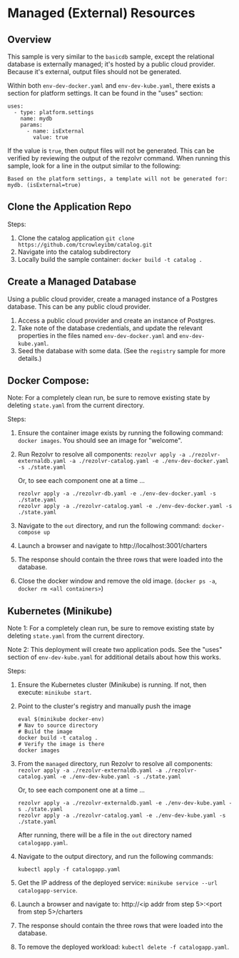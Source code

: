# Managed (External) Resources

## Overview
This sample is very similar to the `basicdb` sample, except the relational database is externally managed;
it's hosted by a public cloud provider. Because it's external, output files
should not be generated.

Within both `env-dev-docker.yaml` and `env-dev-kube.yaml`, there exists a section for platform settings.
It can be found in the "uses" section:

```
uses:
  - type: platform.settings
    name: mydb
    params:
      - name: isExternal
        value: true
```

If the value is `true`, then output files will not be generated. This can be verified by reviewing the output
of the rezolvr command. When running this sample, look for a line in the output similar to the following:

`Based on the platform settings, a template will not be generated for: mydb. (isExternal=true)`


## Clone the Application Repo

Steps:
1. Clone the catalog application `git clone https://github.com/tcrowleyibm/catalog.git`
2. Navigate into the catalog subdirectory
3. Locally build the sample container: `docker build -t catalog .`

## Create a Managed Database

Using a public cloud provider, create a managed instance of a Postgres database. This can be any public cloud provider.

1. Access a public cloud provider and create an instance of Postgres.
2. Take note of the database credentials, and update the relevant properties in the files named `env-dev-docker.yaml` and `env-dev-kube.yaml`.
2. Seed the database with some data. (See the `registry` sample for more details.)


## Docker Compose:

Note: For a completely clean run, be sure to remove existing state by deleting `state.yaml` from the current directory.

Steps:
1. Ensure the container image exists by running the following command: `docker images`. You should see an image for "welcome".
2. Run Rezolvr to resolve all components:
    `rezolvr apply -a ./rezolvr-externaldb.yaml -a ./rezolvr-catalog.yaml -e ./env-dev-docker.yaml -s ./state.yaml`

      Or, to see each component one at a time ...
      ```
      rezolvr apply -a ./rezolvr-db.yaml -e ./env-dev-docker.yaml -s ./state.yaml
      rezolvr apply -a ./rezolvr-catalog.yaml -e ./env-dev-docker.yaml -s ./state.yaml
      ```

3. Navigate to the `out` directory, and run the following command: `docker-compose up`
4. Launch a browser and navigate to http://localhost:3001/charters
5. The response should contain the three rows that were loaded into the database.
6. Close the docker window and remove the old image. (`docker ps -a`, `docker rm <all containers>`)

## Kubernetes (Minikube)

Note 1: For a completely clean run, be sure to remove existing state by deleting `state.yaml` from the current directory.

Note 2: This deployment will create two application pods. See the "uses" section
of `env-dev-kube.yaml` for additional details about how this works.

Steps:
1. Ensure the Kubernetes cluster (Minikube) is running. If not, then execute: `minikube start`.
2. Point to the cluster's registry and manually push the image
      ```
      eval $(minikube docker-env)
      # Nav to source directory
      # Build the image
      docker build -t catalog .
      # Verify the image is there
      docker images
      ```
3. From the `managed` directory, run Rezolvr to resolve all components:
      `rezolvr apply -a ./rezolvr-externaldb.yaml -a ./rezolvr-catalog.yaml -e ./env-dev-kube.yaml -s ./state.yaml`

      Or, to see each component one at a time ...
      
      ```
      rezolvr apply -a ./rezolvr-externaldb.yaml -e ./env-dev-kube.yaml -s ./state.yaml
      rezolvr apply -a ./rezolvr-catalog.yaml -e ./env-dev-kube.yaml -s ./state.yaml
      ```

      After running, there will be a file in the `out` directory named `catalogapp.yaml`.

4. Navigate to the output directory, and run the following commands:
    ```
    kubectl apply -f catalogapp.yaml
    ```
5. Get the IP address of the deployed service: `minikube service --url catalogapp-service`.
6. Launch a browser and navigate to: http://<ip addr from step 5>:<port from step 5>/charters
7. The response should contain the three rows that were loaded into the database.
8. To remove the deployed workload: `kubectl delete -f catalogapp.yaml`.
